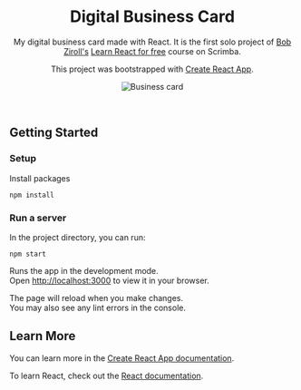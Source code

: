 <h1 align="center">Digital Business Card</h1>

<p align="center">
   My digital business card made with React. It is the first solo project of <a href="https://github.com/bobziroll">Bob Ziroll's</a> <a href="https://scrimba.com/learn/learnreact">Learn React for free</a> course on Scrimba.
</p>
<p align="center">
  This project was bootstrapped with <a href="https://github.com/facebook/create-react-app">Create React App</a>.
</p>

<p align="center">
  <img src="https://user-images.githubusercontent.com/78288118/168945740-3d0086a6-fbdd-4187-afbf-2e274b853ee9.png" alt="Business card"/>
</p>

<br>

## Getting Started

### Setup
Install packages
```
npm install
```
### Run a server
In the project directory, you can run:
```
npm start
```
Runs the app in the development mode.\
Open [http://localhost:3000](http://localhost:3000) to view it in your browser.

The page will reload when you make changes.\
You may also see any lint errors in the console.

## Learn More

You can learn more in the [Create React App documentation](https://facebook.github.io/create-react-app/docs/getting-started).

To learn React, check out the [React documentation](https://reactjs.org/).
